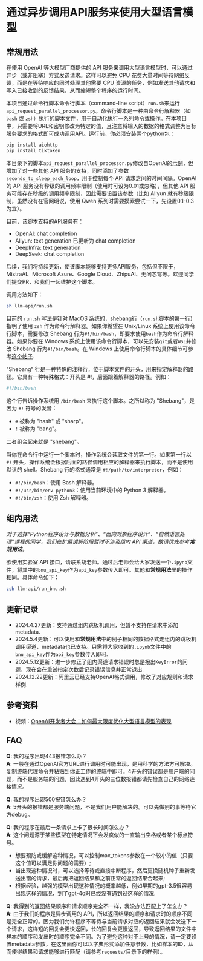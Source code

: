 # 通过异步调用API服务来使用大型语言模型

## 常规用法

在使用 OpenAI 等大模型厂商提供的 API 服务来调用大型语言模型时，可以通过异步（或非阻塞）方式发送请求。这样可以避免 CPU 花费大量时间等待网络反馈，而是在等待响应的同时处理其他需要 CPU 资源的任务，例如发送其他请求和写入已接收到的反馈结果，从而缩短整个程序的运行时间。

本项目通过命令行脚本命令行脚本（command-line script）`run.sh`来运行`api_request_parallel_processor.py`。命令行脚本是一种由命令行解释器（如 `bash` 或 `zsh`）执行的脚本文件，用于自动化执行一系列命令或操作。在本项目中，只需要将URL和密钥修改为特定的值，且注意将输入的数据的格式调整为目标服务要求的格式即可成功调用API。运行前，你必须安装两个python包：

```bash
pip install aiohttp
pip install tiktoken
```

本目录下的脚本`api_request_parallel_processor.py`修改自OpenAI的[示例](https://github.com/openai/openai-cookbook/blob/main/examples/api_request_parallel_processor.py)，但增加了对一些其他 API 服务的支持，同时添加了参数`seconds_to_sleep_each_loop`，用于控制每个 API 请求之间的时间间隔。OpenAI 的 API 服务没有秒级的调用频率限制（使用时可设为0.01或忽略），但其他 API 服务可能存在秒级的调用频率限制，因此需要设置该参数（比如 Aliyun 就有秒级限制，虽然没有在官网明说，使用 Qwen 系列时需要摸索尝试一下，先设置0.1-0.3为宜）。

目前，该脚本支持的API服务有：
- OpenAI: chat completion
- Aliyun: ~~text generation~~ 已更新为 chat completion
- DeepInfra: text generation
- DeepSeek: chat completion
  
后续，我们将持续更新，使该脚本能够支持更多API服务，包括但不限于，MistraAI、Microsoft Azure、Google Cloud、ZhipuAI、无问芯穹等。欢迎同学们提交PR，和我们一起维护这个脚本。

调用方法如下：

```bash
sh llm-api/run.sh
```

目前的 `run.sh` 写法是针对 MacOS 系统的，[shebang](https://zh.wikipedia.org/wiki/Shebang)行（`run.sh`脚本的第一行）指明了使用 `zsh` 作为命令行解释器。如果你希望在 Unix/Linux 系统上使用该命令行脚本，需要修改 Shebang 行为`#!/bin/bash`，即要求使用`bash`作为命令行解释器。如果你要在 Windows 系统上使用该命令行脚本，可以先安装`git`或者`WSL`并修改 Shebang 行为`#!/bin/bash`。在 Windows 上使用命令行脚本的具体细节可参考[这个帖子](https://stackoverflow.com/questions/6413377/is-there-a-way-to-run-bash-scripts-on-windows).

"Shebang" 行是一种特殊的注释行，位于脚本文件的开头，用来指定解释器的路径。它具有一种特殊格式：开头是 #!，后面跟着解释器的路径。例如：
```sh
#!/bin/bash
```

这个行告诉操作系统用 `/bin/bash` 来执行这个脚本。之所以称为 "Shebang"，是因为 `#!` 符号的发音：

- `#` 被称为 "hash" 或 "sharp"。
- `!` 被称为 "bang"。

二者组合起来就是 "shebang"。

当你在命令行中运行一个脚本时，操作系统会读取文件的第一行。如果第一行以 `#!` 开头，操作系统会根据后面的路径调用相应的解释器来执行脚本，而不是使用默认的 shell。Shebang 行的格式通常是 `#!/path/to/interpreter`，例如：
    
- `#!/bin/bash`：使用 Bash 解释器。
- `#!/usr/bin/env python3`：使用当前环境中的 Python 3 解释器。
- `#!/bin/zsh`：使用 Zsh 解释器。

## 组内用法

*对于选择“Python程序设计与数据分析”、“面向对象程序设计”、“自然语言处理”课程的同学，我们在扩展讲解阶段暂时不涉及组内 API 渠道，故请优先参考**常规用法**。*

欲使用实验室 API 接口，请联系胡老师。通过后老师会给大家发送一个`.ipynb`文件，将其中的`bnu_api_key`作为`api_key`参数传入即可。其他和**常规用法**里的操作相同。具体命令如下：

```bash
zsh llm-api/run_bnu.sh
```

## 更新记录

- 2024.4.27更新：支持通过组内跳板机调用，但暂不支持在请求中添加metadata.
- 2024.5.4更新：可以使用和**常规用法**中的例子相同的数据格式走组内的跳板机调用渠道，metadata也已支持。只需将大家收到的`.ipynb`文件中的`bnu_api_key`作为`api_key`参数传入即可.
- 2024.5.12更新：进一步修正了组内渠道请求错误时总是报出`KeyError`的问题，现在会在重试指定次数后记录错误信息并正常退出.
- 2024.12.22更新：阿里云已经支持OpenAI格式调用，修改了对应规则和请求样例.

## 参考资料

- 视频：[OpenAI开发者大会：如何最大限度优化大型语言模型的表现](https://www.youtube.com/watch?v=ahnGLM-RC1Y)

## FAQ

**Q**: 我的程序出现443报错怎么办？
\
**A**: 一般在通过OpenAI官方URL进行调用时可能出现，是用科学的方法方可解决。复制终端代理命令并粘贴到你正工作的终端中即可。4开头的错误都是用户端的问题，而不是服务端的问题，因此遇到4开头的三位数报错都请先检查自己的网络连接情况。

**Q**: 我的程序出现500报错怎么办？
\
**A**: 5开头的报错都是服务端问题，不是我们用户能解决的。可以先做别的事等待官方debug。

**Q**: 我的程序在最后一条请求上卡了很长时间怎么办？
\
**A**: 这个问题源于某些模型在特定情况下会发疯似的一直输出空格或者某个标点符号。
- 想要预防或缓解这种情况，可以控制max_tokens参数在一个较小的值（只要这个值可以满足你问题的需要）;
- 当出现这种情况时，可以选择等待或直接中断程序，然后更换随机种子重新发送出错的请求，最后再把返回结果和之前正常的返回结果合起来;
- 根据经验，越强的模型出现这种情况的概率越低，例如早期的gpt-3.5很容易出现这样的情况，到了gpt-4o时已经没有遇到过这样的情况.

**Q**: 我得到的返回结果顺序和请求顺序完全不一样，我没办法匹配上了怎么办？
\
**A**: 由于我们的程序是异步调用的 API，所以返回结果的顺序和请求时的顺序不同是完全正常的。因为我们允许程序不等待与当前请求对应的返回结果就会发送下一个请求，这样短的回复会更快返回，长的回复会更慢返回，导致返回结果的文件中样本的顺序和发出时的顺序完全不同。为了避免这种对不上号的情况，请一定要设置metadata参数，在这里面你可以以字典形式添加任意参数，比如样本的ID，从而使得结果和请求能够进行匹配（请参考`requests/`目录下的样例）。